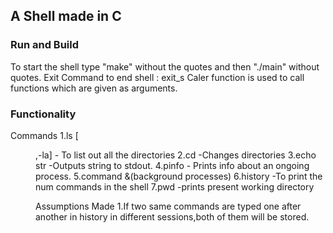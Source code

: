 ## A Shell made in C

### Run and Build
To start the shell type "make" without the quotes and then "./main" without quotes.
Exit Command to end shell : exit_s
Caler function is used to call functions which are given as arguments.


### Functionality 
Commands
1.ls [<dir>,-la] - To list out all the directories
2.cd -Changes directories
3.echo str -Outputs string to stdout.
4.pinfo <pid> - Prints info about an ongoing process.
5.command &(background processes)
6.history <num> -To print the num commands in the shell 
7.pwd -prints present working directory





Assumptions Made
1.If two same commands are typed one after another in history in different sessions,both of them will be stored.
